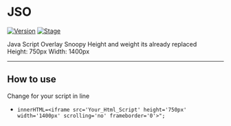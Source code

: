 # JSO
[![Version](https://img.shields.io/badge/Java%20Script%20Overlay-Js-yellow.svg)]()
[![Stage](https://img.shields.io/badge/JavaScript-Js-yellow.svg)]()

Java Script Overlay Snoopy
Height and weight its already replaced<br>
Height: 750px Width: 1400px<br>

---
## How to use
Change for your script in line<br>
- ```innerHTML=<iframe src='Your_Html_Script' height='750px' width='1400px' scrolling='no' frameborder='0'>";```

